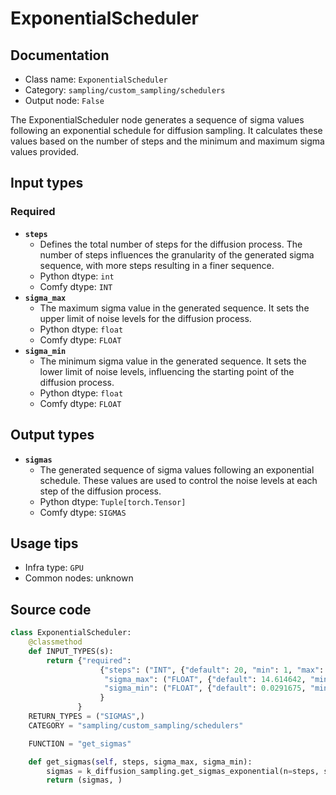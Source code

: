 # ExponentialScheduler
## Documentation
- Class name: `ExponentialScheduler`
- Category: `sampling/custom_sampling/schedulers`
- Output node: `False`

The ExponentialScheduler node generates a sequence of sigma values following an exponential schedule for diffusion sampling. It calculates these values based on the number of steps and the minimum and maximum sigma values provided.
## Input types
### Required
- **`steps`**
    - Defines the total number of steps for the diffusion process. The number of steps influences the granularity of the generated sigma sequence, with more steps resulting in a finer sequence.
    - Python dtype: `int`
    - Comfy dtype: `INT`
- **`sigma_max`**
    - The maximum sigma value in the generated sequence. It sets the upper limit of noise levels for the diffusion process.
    - Python dtype: `float`
    - Comfy dtype: `FLOAT`
- **`sigma_min`**
    - The minimum sigma value in the generated sequence. It sets the lower limit of noise levels, influencing the starting point of the diffusion process.
    - Python dtype: `float`
    - Comfy dtype: `FLOAT`
## Output types
- **`sigmas`**
    - The generated sequence of sigma values following an exponential schedule. These values are used to control the noise levels at each step of the diffusion process.
    - Python dtype: `Tuple[torch.Tensor]`
    - Comfy dtype: `SIGMAS`
## Usage tips
- Infra type: `GPU`
- Common nodes: unknown


## Source code
```python
class ExponentialScheduler:
    @classmethod
    def INPUT_TYPES(s):
        return {"required":
                    {"steps": ("INT", {"default": 20, "min": 1, "max": 10000}),
                     "sigma_max": ("FLOAT", {"default": 14.614642, "min": 0.0, "max": 1000.0, "step":0.01, "round": False}),
                     "sigma_min": ("FLOAT", {"default": 0.0291675, "min": 0.0, "max": 1000.0, "step":0.01, "round": False}),
                    }
               }
    RETURN_TYPES = ("SIGMAS",)
    CATEGORY = "sampling/custom_sampling/schedulers"

    FUNCTION = "get_sigmas"

    def get_sigmas(self, steps, sigma_max, sigma_min):
        sigmas = k_diffusion_sampling.get_sigmas_exponential(n=steps, sigma_min=sigma_min, sigma_max=sigma_max)
        return (sigmas, )

```
